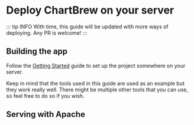 # Deploy ChartBrew on your server

::: tip INFO
With time, this guide will be updated with more ways of deploying. Any PR is welcome!
:::

## Building the app

Follow the [Getting Started](../#getting-started) guide to set up the project somewhere on your server.

Keep in mind that the tools used in this guide are used as an example but they work really well. There might be multiple other tools that you can use, so feel free to do so if you wish.

## Serving with Apache
